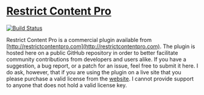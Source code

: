 # [Restrict Content Pro](http://restrictcontentpro.com) #

[![Build Status](https://secure.travis-ci.org/restrictcontentpro/restrict-content-pro.png?branch=master)](https://travis-ci.org/pippinsplugins/restrict-content-pro)

Restrict Content Pro is a commercial plugin available from [http://restrictcontentpro.com](http://restrictcontentpro.com). The plugin is hosted here on a public GitHub repository in order to better facilitate community contributions from developers and users alike. If you have a suggestion, a bug report, or a patch for an issue, feel free to submit it here. I do ask, however, that if you are using the plugin on a live site that you please purchase a valid license from the [website](http://restrictcontentpro.com). I cannot provide support to anyone that does not hold a valid license key.
